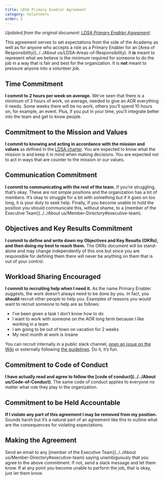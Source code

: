 ```yaml
---
title: LDSA Primary Enabler Agreement
category: Volunteers
order: 2
---
```


_Updated from the original document: [LDSA Primary Enabler Agreement](https://docs.google.com/document/d/15ZZuyUNCoM8VFLDApuHutENFSSZgxKdYo2k-FDx3BOQ/)._

This agreement serves to set expectations from the side of the Academy as well as for anyone who accepts a role as a Primary Enabler for an [Area of Responsibility](../../About us/LDSA-Areas-of-Responsibility). It **is** meant to represent what we believe is the minimum required for someone to do the job in a way that is fair and best for the organization. It is **not** meant to pressure anyone into a volunteer job.

## Time Commitment
**I commit to 2 hours per week on average.** We’ve seen that there is a minimum of 3 hours of work, on average, needed to give an AOR everything it needs. Some weeks there will be no work, others you’ll spend 10 hours on, for example, an event. Plus, if you put in your time, you’ll integrate better into the team and get to know people.

## Commitment to the Mission and Values
**I commit to knowing and acting in accordance with the mission and values** as defined in the [LDSA charter](https://docs.google.com/document/d/1EDQF8lFZA0DYKhru57rxLI4d7s3ReiN90BFdjTHtP-Q/). You are expected to know what the mission is and keep it in mind when making decisions. You are expected not to act in ways that are counter to the mission or our values.

## Communication Commitment
**I commit to communicating with the rest of the team.** If you’re struggling, that’s okay. These are not simple positions and the organization has a lot of members. It’s okay to struggle for a bit with something but if it goes on too long, it is your duty to seek help. Finally, if you become unable to hold the position you should communicate this, without shame, to a [member of the Executive Team](../../About us/Member-Directory#executive-team).

## Objectives and Key Results Commitment
**I commit to define and write down my Objectives and Key Results (OKRs), and then doing my best to reach them.** The OKRs document will be stand-alone and may change independently of this one but since you are responsible for defining them there will never be anything on them that is out of your control.

## Workload Sharing Encouraged
**I commit to recruiting help when I need it.** As the name Primary Enabler suggests, the work doesn’t always need to be done by you. In fact, you **should** recruit other people to help you. Examples of reasons you would want to recruit someone to help are as follows:
- I’ve been given a task I don’t know how to do
- I want to work with someone on the AOR long term because I like working in a team
- I am going to be out of town on vacation for 2 weeks
- My next month at work is insane

You can recruit internally in a public slack channel, [open an issue on the Wiki](https://github.com/LDSSA/wiki/issues) or externally following [the guidelines](../Recruiting-and-Onboarding-New-Instructors). Do it, it’s fun.

## Commitment to Code of Conduct
**I have actually read and agree to follow the [code of conduct](../../About us/Code-of-Conduct)**. The same code of conduct applies to everyone no matter what role they play in the organization.

## Commitment to be Held Accountable
**If I violate any part of this agreement I may be removed from my position.** Sounds harsh but it’s a natural part of an agreement like this to outline what are the consequences for violating expectations.

## Making the Agreement
Send an email to any [member of the Executive Team](../../About us/Member-Directory#executive-team) saying unambiguously that you agree to the above commitment. If not, send a slack message and let them know. If at any point you become unable to perform the job, that is okay, just let them know.


